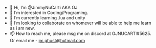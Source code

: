 - 👋 Hi, I’m @JimmyNuCarti AKA OJ
- 👀 I’m interested in Coding/Programing.
- 🌱 I’m currently learning .lua and unity
- 💞️ I’m looking to collaborate on whomever will be able to help me learn as i am new.
- 📫 How to reach me, please msg me on discord at OJNUCARTI#5625. Or email me - jm.ghost@hotmail.com
